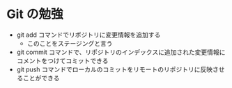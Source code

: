 # Git の勉強
- git add コマンドでリポジトリに変更情報を追加する
	- このことをステージングと言う
- git commit コマンドで、リポジトリのインデックスに追加された変更情報にコメントをつけてコミットできる
- git push コマンドでローカルのコミットをリモートのリポジトリに反映させることができる
